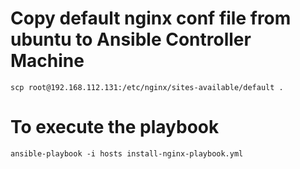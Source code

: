 # Copy default nginx conf file from ubuntu to Ansible Controller Machine

    scp root@192.168.112.131:/etc/nginx/sites-available/default .
    
# To execute the playbook

    ansible-playbook -i hosts install-nginx-playbook.yml
